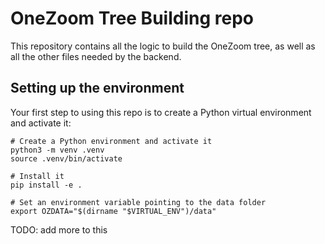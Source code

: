 # OneZoom Tree Building repo

This repository contains all the logic to build the OneZoom tree, as well as all the
other files needed by the backend.

## Setting up the environment

Your first step to using this repo is to create a Python virtual environment and activate it:

    # Create a Python environment and activate it
    python3 -m venv .venv
    source .venv/bin/activate

    # Install it
    pip install -e .

    # Set an environment variable pointing to the data folder
    export OZDATA="$(dirname "$VIRTUAL_ENV")/data"

TODO: add more to this